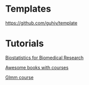# Templates
https://github.com/guhjy/template
# Tutorials
[Biostatistics for Biomedical Research](https://github.com/guhjy/bbr)

[Awesome books with courses](https://github.com/guhjy/awesome-book-course-list)

[Glmm course](https://github.com/guhjy/glmm-course)

